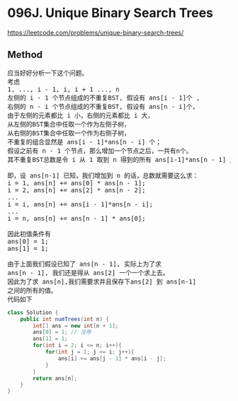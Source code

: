 # 096J. Unique Binary Search Trees
https://leetcode.com/problems/unique-binary-search-trees/


## Method 
<pre>
应当好好分析一下这个问题。
考虑
1, ..., i - 1, i, i + 1 ..., n
左侧的 i - 1 个节点组成的不重复BST, 假设有 ans[i - 1]个 ,
右侧的 n - i 个节点组成的不重复BST, 假设有 ans[n - i]个，
由于左侧的元素都比 i 小，右侧的元素都比 i 大，
从左侧的BST集合中任取一个作为左侧子树，
从右侧的BST集合中任取一个作为右侧子树，
不重复的组合显然是 ans[i - 1]*ans[n - i] 个；
假设之前有 n - 1 个节点，那么增加一个节点之后，一共有n个。
其不重复BST总数是令 i 从 1 取到 n 得到的所有 ans[i-1]*ans[n - 1] 之和。

即，设 ans[n-1] 已知，我们增加到 n 的话，总数就需要这么求：
i = 1, ans[n] += ans[0] * ans[n - 1];
i = 2, ans[n] += ans[2] * ans[n - 2];
...
i = i, ans[n] += ans[i - 1]*ans[n - i];
...
i = n, ans[n] += ans[n - 1] * ans[0];

因此初值条件有 
ans[0] = 1;
ans[1] = 1;

由于上面我们假设已知了 ans[n - 1], 实际上为了求
ans[n - 1], 我们还是得从 ans[2] 一个一个求上去。
因此为了求 ans[n],我们需要求并且保存下ans[2] 到 ans[n-1]
之间的所有的值。
代码如下
</pre>
```java
class Solution {
    public int numTrees(int n) {
        int[] ans = new int[n + 1];
        ans[0] = 1; // 没用
        ans[1] = 1;
        for(int i = 2; i <= n; i++){
            for(int j = 1; j <= i; j++){
                ans[i] += ans[j - 1] * ans[i - j];
            }
        }
        return ans[n];
    }
}
```